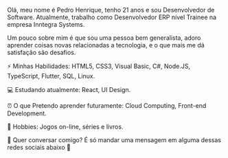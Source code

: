 Olá, meu nome é Pedro Henrique, tenho 21 anos e sou Desenvolvedor de Software.
Atualmente, trabalho como Desenvolvedor ERP nível Trainee na empresa Inntegra Systems.
 
Um pouco sobre mim é que sou uma pessoa bem generalista, adoro aprender coisas novas relacionadas a tecnologia, e o que mais me dá satisfação são desafios.

⚡ Minhas Habilidades: HTML5, CSS3, Visual Basic, C#, Node.JS, TypeScript, Flutter, SQL, Linux.

💻 Estudando atualmente: React, UI Design.

⏰ O que Pretendo aprender futuramente: Cloud Computing, Front-end Development.

🎲 Hobbies: Jogos on-line, séries e livros.

💬 Quer conversar comigo?
É só mandar uma mensagem em alguma dessas redes sociais abaixo 🔽

